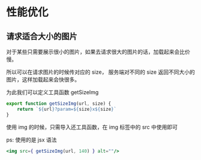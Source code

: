 # 性能优化

## 请求适合大小的图片

对于某些只需要展示很小的图片，如果去请求很大的图片的话，加载起来会比价慢。          

所以可以在请求图片的时候传对应的 size， 服务端对不同的 size 返回不同大小的图片，这样加载起来会快很多。        

为此我们可以定义工具函数 getSizeImg         

```js
export function getSizeImg(url, size) {
    return `${url}?param=${size}x${size}`
}
```        

使用 img 的时候，只需导入还工具函数，在 img 标签中的 src 中使用即可         


ps: 使用的是 jsx 语法
```jsx
<img src={ getSizeImg(url, 140) } alt=""/>
```

